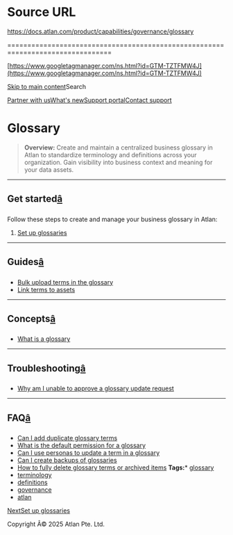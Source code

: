 # Source URL
https://docs.atlan.com/product/capabilities/governance/glossary

================================================================================

<!--
canonical: https://docs.atlan.com/product/capabilities/governance/glossary
link-alternate: https://docs.atlan.com/product/capabilities/governance/glossary
meta-description: Learn how to create and maintain a centralized business glossary in Atlan to standardize terminology and definitions across your organization.
meta-docsearch:docusaurus_tag: docs-default-current
meta-docsearch:language: en
meta-docsearch:version: current
meta-docusaurus_locale: en
meta-docusaurus_tag: docs-default-current
meta-docusaurus_version: current
meta-generator: Docusaurus v3.8.1
meta-og-description: Learn how to create and maintain a centralized business glossary in Atlan to standardize terminology and definitions across your organization.
meta-og-locale: en
meta-og-title: Glossary | Atlan Documentation
meta-og-url: https://docs.atlan.com/product/capabilities/governance/glossary
meta-twitter:card: summary_large_image
meta-viewport: width=device-width,initial-scale=1
title: Glossary | Atlan Documentation
-->

[https://www.googletagmanager.com/ns.html?id=GTM-TZTFMW4J](https://www.googletagmanager.com/ns.html?id=GTM-TZTFMW4J)

[Skip to main content](#__docusaurus_skipToContent_fallback)Search

[Partner with us](https://docs.google.com/forms/d/e/1FAIpQLScuAIhCm2GS7YFstrOjawbP8J7PUmOynQo7wI2yGCcCyEcVSw/viewform)[What's new](https://shipped.atlan.com/)[Support portal](https://atlan.zendesk.com/auth/v2/login/signin?return_to=https%3A%2F%2Fatlan.zendesk.com%2Fhc%2Fen-us&theme=hc&locale=en-us&brand_id=1900000425113&auth_origin=1900000425113%2Cfalse%2Ctrue)[Contact support](/support/submit-request)

Glossary
========

> **Overview:** Create and maintain a centralized business glossary in Atlan to standardize terminology and definitions across your organization. Gain visibility into business context and meaning for your data assets.

---

Get started[â](#get-started "Direct link to Get started")
-----------------------------------------------------------

Follow these steps to create and manage your business glossary in Atlan:

1. [Set up glossaries](/product/capabilities/governance/glossary/how-tos/set-up-glossaries)

---

Guides[â](#guides "Direct link to Guides")
--------------------------------------------

* [Bulk upload terms in the glossary](/product/capabilities/governance/glossary/how-tos/bulk-upload-terms-in-the-glossary)
* [Link terms to assets](/product/capabilities/governance/glossary/how-tos/link-terms-to-assets)

---

Concepts[â](#concepts "Direct link to Concepts")
--------------------------------------------------

* [What is a glossary](/product/capabilities/governance/glossary/concepts/what-is-a-glossary)

---

Troubleshooting[â](#troubleshooting "Direct link to Troubleshooting")
-----------------------------------------------------------------------

* [Why am I unable to approve a glossary update request](/product/capabilities/governance/glossary/faq/glossary-approval-issue)

---

FAQ[â](#faq "Direct link to FAQ")
-----------------------------------

* [Can I add duplicate glossary terms](/product/capabilities/governance/glossary/faq/add-duplicate-glossary-terms)
* [What is the default permission for a glossary](/product/capabilities/governance/glossary/faq/glossary-default-permissions)
* [Can I use personas to update a term in a glossary](/product/capabilities/governance/glossary/faq/update-personas-glossary-terms)
* [Can I create backups of glossaries](/product/capabilities/governance/glossary/faq/create-glossary-backups)
* [How to fully delete glossary terms or archived items](/product/capabilities/governance/glossary/faq/delete-glossary-terms)
**Tags:*** [glossary](/tags/glossary)
* [terminology](/tags/terminology)
* [definitions](/tags/definitions)
* [governance](/tags/governance)
* [atlan](/tags/atlan)

[NextSet up glossaries](/product/capabilities/governance/glossary/how-tos/set-up-glossaries)

Copyright Â© 2025 Atlan Pte. Ltd.

